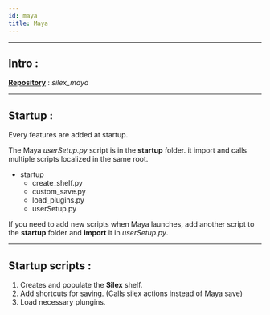 ```yaml
---
id: maya
title: Maya
---
```


___

## Intro :

<u><b>Repository</b></u> : *silex_maya*
___

## Startup :

Every features are added at startup. 

The Maya *userSetup.py* script is in the **startup** folder. it import and calls multiple scripts localized in the same root.

- startup
    - create_shelf.py 
    - custom_save.py
    - load_plugins.py
    - userSetup.py

If you need to add new scripts when Maya launches, add another script to the **startup** folder and **import** it in *userSetup.py*.

___

## Startup scripts :

1. Creates and populate the **Silex** shelf.
2. Add shortcuts for saving. (Calls silex actions instead of Maya save)
3. Load necessary plungins.



